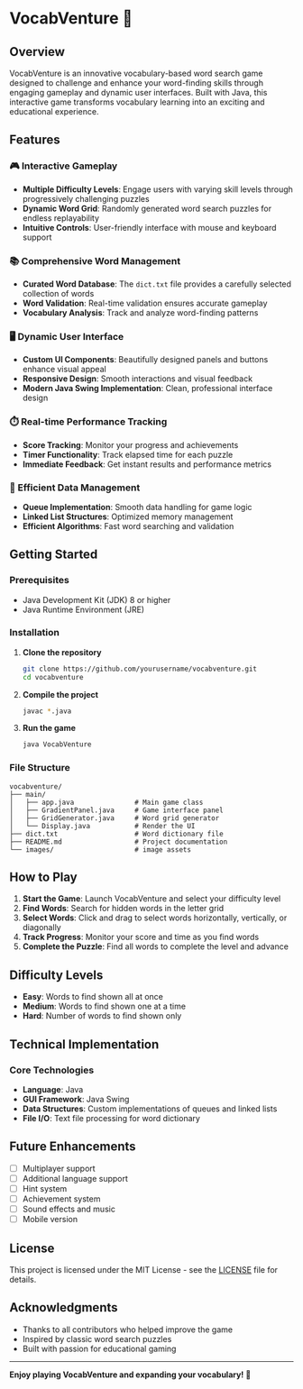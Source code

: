 # VocabVenture 🎯

## Overview

VocabVenture is an innovative vocabulary-based word search game designed to challenge and enhance your word-finding skills through engaging gameplay and dynamic user interfaces. Built with Java, this interactive game transforms vocabulary learning into an exciting and educational experience.

## Features

### 🎮 Interactive Gameplay
- **Multiple Difficulty Levels**: Engage users with varying skill levels through progressively challenging puzzles
- **Dynamic Word Grid**: Randomly generated word search puzzles for endless replayability
- **Intuitive Controls**: User-friendly interface with mouse and keyboard support

### 📚 Comprehensive Word Management
- **Curated Word Database**: The `dict.txt` file provides a carefully selected collection of words
- **Word Validation**: Real-time validation ensures accurate gameplay
- **Vocabulary Analysis**: Track and analyze word-finding patterns

### 🖥️ Dynamic User Interface
- **Custom UI Components**: Beautifully designed panels and buttons enhance visual appeal
- **Responsive Design**: Smooth interactions and visual feedback
- **Modern Java Swing Implementation**: Clean, professional interface design

### ⏱️ Real-time Performance Tracking
- **Score Tracking**: Monitor your progress and achievements
- **Timer Functionality**: Track elapsed time for each puzzle
- **Immediate Feedback**: Get instant results and performance metrics

### 🔧 Efficient Data Management
- **Queue Implementation**: Smooth data handling for game logic
- **Linked List Structures**: Optimized memory management
- **Efficient Algorithms**: Fast word searching and validation

## Getting Started

### Prerequisites
- Java Development Kit (JDK) 8 or higher
- Java Runtime Environment (JRE)

### Installation

1. **Clone the repository**
   ```bash
   git clone https://github.com/yourusername/vocabventure.git
   cd vocabventure
   ```

2. **Compile the project**
   ```bash
   javac *.java
   ```

3. **Run the game**
   ```bash
   java VocabVenture
   ```

### File Structure
```
vocabventure/
├── main/
│   ├── app.java               # Main game class
│   ├── GradientPanel.java     # Game interface panel
│   ├── GridGenerator.java     # Word grid generator
│   └── Display.java           # Render the UI
├── dict.txt                   # Word dictionary file
├── README.md                  # Project documentation
└── images/                    # image assets
```

## How to Play

1. **Start the Game**: Launch VocabVenture and select your difficulty level
2. **Find Words**: Search for hidden words in the letter grid
3. **Select Words**: Click and drag to select words horizontally, vertically, or diagonally
4. **Track Progress**: Monitor your score and time as you find words
5. **Complete the Puzzle**: Find all words to complete the level and advance

## Difficulty Levels

- **Easy**: Words to find shown all at once
- **Medium**: Words to find shown one at a time
- **Hard**: Number of words to find shown only

## Technical Implementation

### Core Technologies
- **Language**: Java
- **GUI Framework**: Java Swing
- **Data Structures**: Custom implementations of queues and linked lists
- **File I/O**: Text file processing for word dictionary

## Future Enhancements

- [ ] Multiplayer support
- [ ] Additional language support
- [ ] Hint system
- [ ] Achievement system
- [ ] Sound effects and music
- [ ] Mobile version

## License

This project is licensed under the MIT License - see the [LICENSE](LICENSE) file for details.

## Acknowledgments

- Thanks to all contributors who helped improve the game
- Inspired by classic word search puzzles
- Built with passion for educational gaming

---

**Enjoy playing VocabVenture and expanding your vocabulary! 🚀**
